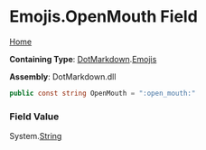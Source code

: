 # Emojis\.OpenMouth Field

[Home](../../../README.md)

**Containing Type**: [DotMarkdown](../../README.md)\.[Emojis](../README.md)

**Assembly**: DotMarkdown\.dll

```csharp
public const string OpenMouth = ":open_mouth:"
```

### Field Value

System\.[String](https://docs.microsoft.com/en-us/dotnet/api/system.string)